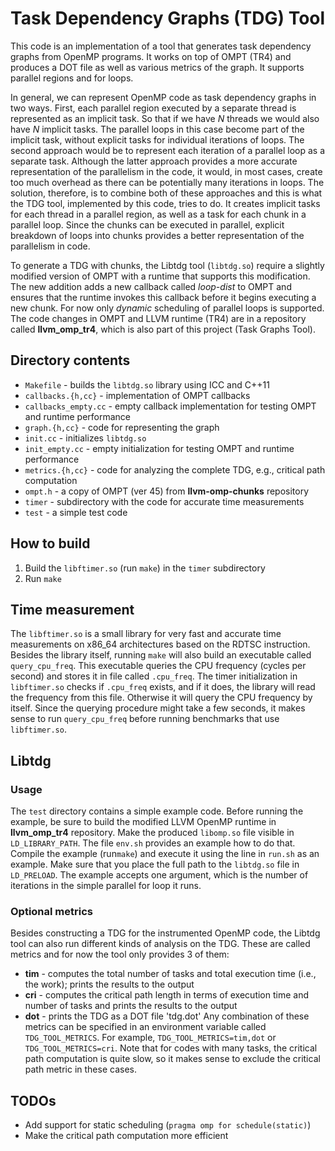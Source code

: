 # Task Dependency Graphs (TDG) Tool

This code is an implementation of a tool that generates task dependency graphs from OpenMP programs.
It works on top of OMPT (TR4) and produces a DOT file as well as various metrics of the graph. It
supports parallel regions and for loops.

In general, we can represent OpenMP code as task dependency graphs in two ways. First, each parallel
region executed by a separate thread is represented as an implicit task. So that if we have *N* threads
we would also have *N* implicit tasks. The parallel loops in this case become part of the implicit task,
without explicit tasks for individual iterations of loops. The second approach would be to represent
each iteration of a parallel loop as a separate task. Although the latter approach provides a more
accurate representation of the parallelism in the code, it would, in most cases, create too much overhead as
there can be potentially many iterations in loops. The solution, therefore, is to combine both of these
approaches and this is what the TDG tool, implemented by this code, tries to do. It creates implicit tasks
for each thread in a parallel region, as well as a task for each chunk in a parallel loop. Since
the chunks can be executed in parallel, explicit breakdown of loops into chunks provides 
a better representation of the parallelism in code.

To generate a TDG with chunks, the Libtdg tool (`libtdg.so`) require a slightly modified version of 
OMPT with a runtime that supports this modification. The new addition adds a new callback called 
*loop-dist* to OMPT and ensures that the runtime invokes this callback before it begins executing 
a new chunk. For now only *dynamic* scheduling of parallel loops is supported. The code changes in 
OMPT and LLVM runtime (TR4) are in a repository called **llvm_omp_tr4**, which is also part of this 
project (Task Graphs Tool).

## Directory contents
* `Makefile` - builds the `libtdg.so` library using ICC and C++11
* `callbacks.{h,cc}` - implementation of OMPT callbacks
* `callbacks_empty.cc` - empty callback implementation for testing OMPT and runtime performance
* `graph.{h,cc}` - code for representing the graph
* `init.cc` - initializes `libtdg.so`
* `init_empty.cc` - empty initialization for testing OMPT and runtime performance
* `metrics.{h,cc}` - code for analyzing the complete TDG, e.g., critical path computation
* `ompt.h` - a copy of OMPT (ver 45) from **llvm-omp-chunks** repository
* `timer` - subdirectory with the code for accurate time measurements
* `test` - a simple test code

## How to build
1. Build the `libftimer.so` (run `make`) in the `timer` subdirectory
2. Run `make`

## Time measurement
The `libftimer.so` is a small library for very fast and accurate time measurements on x86_64
architectures based on the RDTSC instruction. Besides the library itself, running `make` will also
build an executable called `query_cpu_freq`. This executable queries the CPU frequency (cycles
per second) and stores it in file called `.cpu_freq`. The timer initialization in `libftimer.so`
checks if `.cpu_freq` exists, and if it does, the library will read the frequency from this file.
Otherwise it will query the CPU frequency by itself. Since the querying procedure might take a few
seconds, it makes sense to run `query_cpu_freq` before running benchmarks that use `libftimer.so`.

## Libtdg
### Usage
The `test` directory contains a simple example code. Before running the example, be sure to build
the modified LLVM OpenMP runtime in **llvm_omp_tr4** repository. Make the produced `libomp.so` file
visible in `LD_LIBRARY_PATH`. The file `env.sh` provides an example how to do that. Compile the
example (run`make`) and execute it using the line in `run.sh` as an example. Make sure that you place
the full path to the `libtdg.so` file in `LD_PRELOAD`. The example accepts one argument, which is
the number of iterations in the simple parallel for loop it runs.

### Optional metrics
Besides constructing a TDG for the instrumented OpenMP code, the Libtdg tool can also run different
kinds of analysis on the TDG. These are called metrics and for now the tool only provides 3 of them:
* **tim** - computes the total number of tasks and total execution time (i.e., the work); prints the results
to the output
* **cri** - computes the critical path length in terms of execution time and number of tasks and prints
the results to the output
* **dot** - prints the TDG as a DOT file 'tdg.dot'
Any combination of these metrics can be specified in an environment variable called `TDG_TOOL_METRICS`.
For example, `TDG_TOOL_METRICS=tim,dot` or `TDG_TOOL_METRICS=cri`. Note that for codes with many tasks, the
critical path computation is quite slow, so it makes sense to exclude the critical path metric in these
cases.

## TODOs
* Add support for static scheduling (`pragma omp for schedule(static)`)
* Make the critical path computation more efficient

